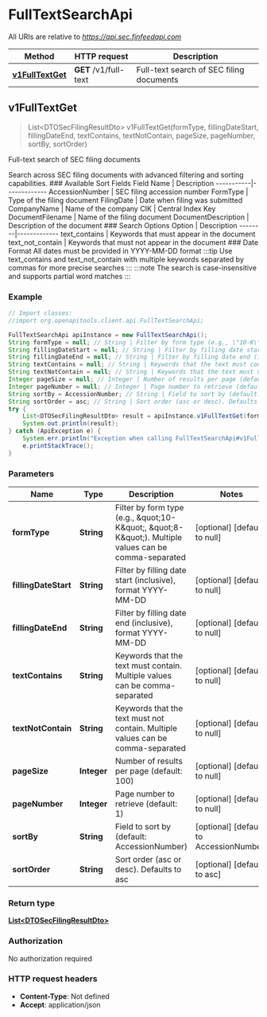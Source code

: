 # FullTextSearchApi

All URIs are relative to *https://api.sec.finfeedapi.com*

Method | HTTP request | Description
------------- | ------------- | -------------
[**v1FullTextGet**](FullTextSearchApi.md#v1FullTextGet) | **GET** /v1/full-text | Full-text search of SEC filing documents



## v1FullTextGet

> List&lt;DTOSecFilingResultDto&gt; v1FullTextGet(formType, fillingDateStart, fillingDateEnd, textContains, textNotContain, pageSize, pageNumber, sortBy, sortOrder)

Full-text search of SEC filing documents

Search across SEC filing documents with advanced filtering and sorting capabilities.    ### Available Sort Fields    Field Name | Description  -----------|-------------  AccessionNumber | SEC filing accession number  FormType | Type of the filing document  FilingDate | Date when filing was submitted  CompanyName | Name of the company  CIK | Central Index Key  DocumentFilename | Name of the filing document  DocumentDescription | Description of the document    ### Search Options    Option | Description  --------|-------------  text_contains | Keywords that must appear in the document  text_not_contain | Keywords that must not appear in the document    ### Date Format  All dates must be provided in YYYY-MM-DD format    :::tip  Use text_contains and text_not_contain with multiple keywords separated by commas for more precise searches  :::    :::note  The search is case-insensitive and supports partial word matches  :::

### Example

```java
// Import classes:
//import org.openapitools.client.api.FullTextSearchApi;

FullTextSearchApi apiInstance = new FullTextSearchApi();
String formType = null; // String | Filter by form type (e.g., \"10-K\", \"8-K\"). Multiple values can be comma-separated
String fillingDateStart = null; // String | Filter by filling date start (inclusive), format YYYY-MM-DD
String fillingDateEnd = null; // String | Filter by filling date end (inclusive), format YYYY-MM-DD
String textContains = null; // String | Keywords that the text must contain. Multiple values can be comma-separated
String textNotContain = null; // String | Keywords that the text must not contain. Multiple values can be comma-separated
Integer pageSize = null; // Integer | Number of results per page (default: 100)
Integer pageNumber = null; // Integer | Page number to retrieve (default: 1)
String sortBy = AccessionNumber; // String | Field to sort by (default: AccessionNumber)
String sortOrder = asc; // String | Sort order (asc or desc). Defaults to asc
try {
    List<DTOSecFilingResultDto> result = apiInstance.v1FullTextGet(formType, fillingDateStart, fillingDateEnd, textContains, textNotContain, pageSize, pageNumber, sortBy, sortOrder);
    System.out.println(result);
} catch (ApiException e) {
    System.err.println("Exception when calling FullTextSearchApi#v1FullTextGet");
    e.printStackTrace();
}
```

### Parameters


Name | Type | Description  | Notes
------------- | ------------- | ------------- | -------------
 **formType** | **String**| Filter by form type (e.g., \&quot;10-K\&quot;, \&quot;8-K\&quot;). Multiple values can be comma-separated | [optional] [default to null]
 **fillingDateStart** | **String**| Filter by filling date start (inclusive), format YYYY-MM-DD | [optional] [default to null]
 **fillingDateEnd** | **String**| Filter by filling date end (inclusive), format YYYY-MM-DD | [optional] [default to null]
 **textContains** | **String**| Keywords that the text must contain. Multiple values can be comma-separated | [optional] [default to null]
 **textNotContain** | **String**| Keywords that the text must not contain. Multiple values can be comma-separated | [optional] [default to null]
 **pageSize** | **Integer**| Number of results per page (default: 100) | [optional] [default to null]
 **pageNumber** | **Integer**| Page number to retrieve (default: 1) | [optional] [default to null]
 **sortBy** | **String**| Field to sort by (default: AccessionNumber) | [optional] [default to AccessionNumber]
 **sortOrder** | **String**| Sort order (asc or desc). Defaults to asc | [optional] [default to asc]

### Return type

[**List&lt;DTOSecFilingResultDto&gt;**](DTOSecFilingResultDto.md)

### Authorization

No authorization required

### HTTP request headers

- **Content-Type**: Not defined
- **Accept**: application/json

